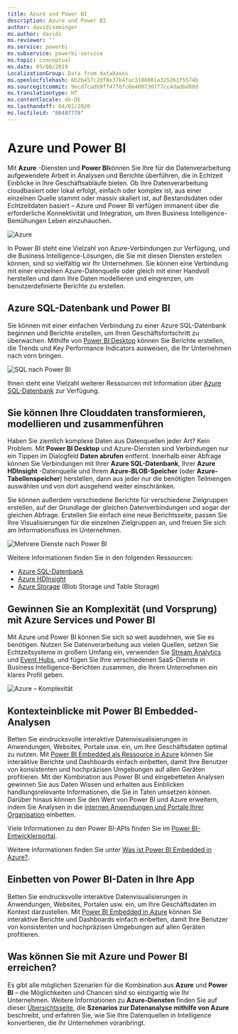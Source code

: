 ```yaml
---
title: Azure und Power BI
description: Azure und Power BI
author: davidiseminger
ms.author: davidi
ms.reviewer: ''
ms.service: powerbi
ms.subservice: powerbi-service
ms.topic: conceptual
ms.date: 05/08/2019
LocalizationGroup: Data from databases
ms.openlocfilehash: 6b2b457c2df8e37b4fac3108061a325261f5574b
ms.sourcegitcommit: 9ecd7cadb9ff47f0fc0e400730777cc4dadbd80d
ms.translationtype: HT
ms.contentlocale: de-DE
ms.lasthandoff: 04/01/2020
ms.locfileid: "80487778"
---
```

# <a name="azure-and-power-bi"></a>Azure und Power BI

Mit **Azure** -Diensten und **Power BI**können Sie Ihre für die Datenverarbeitung aufgewendete Arbeit in Analysen und Berichte überführen, die in Echtzeit Einblicke in Ihre Geschäftsabläufe bieten. Ob Ihre Datenverarbeitung cloudbasiert oder lokal erfolgt, einfach oder komplex ist, aus einer einzelnen Quelle stammt oder massiv skaliert ist, auf Bestandsdaten oder Echtzeitdaten basiert – Azure und Power BI verfügen immanent über die erforderliche Konnektivität und Integration, um Ihren Business Intelligence-Bemühungen Leben einzuhauchen.

![Azure](media/service-azure-and-power-bi/azure_1.png)

In Power BI steht eine Vielzahl von Azure-Verbindungen zur Verfügung, und die Business Intelligence-Lösungen, die Sie mit diesen Diensten erstellen können, sind so vielfältig wir Ihr Unternehmen. Sie können eine Verbindung mit einer einzelnen Azure-Datenquelle oder gleich mit einer Handvoll herstellen und dann Ihre Daten modellieren und eingrenzen, um benutzerdefinierte Berichte zu erstellen.

## <a name="azure-sql-database-and-power-bi"></a>Azure SQL-Datenbank und Power BI

Sie können mit einer einfachen Verbindung zu einer Azure SQL-Datenbank beginnen und Berichte erstellen, um Ihren Geschäftsfortschritt zu überwachen. Mithilfe von [Power BI Desktop](desktop-getting-started.md) können Sie Berichte erstellen, die Trends und Key Performance Indicators ausweisen, die Ihr Unternehmen nach vorn bringen.

![SQL nach Power BI](media/service-azure-and-power-bi/azure_2_sqltopbi.png)

Ihnen steht eine Vielzahl weiterer Ressourcen mit Information über [Azure SQL-Datenbank](https://azure.microsoft.com/services/sql-database/) zur Verfügung.

## <a name="transform-shape-and-merge-your-cloud-data"></a>Sie können Ihre Clouddaten transformieren, modellieren und zusammenführen

Haben Sie ziemlich komplexe Daten aus Datenquellen jeder Art? Kein Problem. Mit **Power BI Desktop** und Azure-Diensten sind Verbindungen nur ein Tippen im Dialogfeld **Daten abrufen** entfernt. Innerhalb einer Abfrage können Sie Verbindungen mit Ihrer **Azure SQL-Datenbank**, Ihrer **Azure HDInsight** -Datenquelle und Ihrem **Azure-BLOB-Speicher** (oder **Azure-Tabellenspeicher**) herstellen, dann aus jeder nur die benötigten Teilmengen auswählen und von dort ausgehend weiter einschränken.

Sie können außerdem verschiedene Berichte für verschiedene Zielgruppen erstellen, auf der Grundlage der gleichen Datenverbindungen und sogar der gleichen Abfrage. Erstellen Sie einfach eine neue Berichtsseite, passen Sie Ihre Visualisierungen für die einzelnen Zielgruppen an, und freuen Sie sich am Informationsfluss im Unternehmen.

![Mehrere Dienste nach Power BI](media/service-azure-and-power-bi/azure_3_multipletopbi.png)

Weitere Informationen finden Sie in den folgenden Ressourcen:

* [Azure SQL-Datenbank](https://azure.microsoft.com/services/sql-database/)
* [Azure HDInsight](https://azure.microsoft.com/services/hdinsight/)
* [Azure Storage](https://azure.microsoft.com/services/storage/) (Blob Storage und Table Storage)

## <a name="get-complex-and-ahead-using-azure-services-and-power-bi"></a>Gewinnen Sie an Komplexität (und Vorsprung) mit Azure Services und Power BI

Mit Azure und Power BI können Sie sich so weit ausdehnen, wie Sie es benötigen. Nutzen Sie Datenverarbeitung aus vielen Quellen, setzen Sie Echtzeitsysteme in großem Umfang ein, verwenden Sie [Stream Analytics](https://azure.microsoft.com/services/stream-analytics/) und [Event Hubs](https://azure.microsoft.com/services/event-hubs/), und fügen Sie Ihre verschiedenen SaaS-Dienste in Business Intelligence-Berichten zusammen, die Ihrem Unternehmen ein klares Profil geben.

![Azure – Komplexität](media/service-azure-and-power-bi/azure_4_complex.png)

## <a name="context-insights-with-power-bi-embedded-analytics"></a>Kontexteinblicke mit Power BI Embedded-Analysen

Betten Sie eindrucksvolle interaktive Datenvisualisierungen in Anwendungen, Websites, Portale usw. ein, um Ihre Geschäftsdaten optimal zu nutzen. Mit [Power BI Embedded als Ressource in Azure](https://azure.microsoft.com/services/power-bi-embedded/) können Sie interaktive Berichte und Dashboards einfach einbetten, damit Ihre Benutzer von konsistenten und hochpräzisen Umgebungen auf allen Geräten profitieren.  Mit der Kombination aus Power BI und eingebetteten Analysen gewinnen Sie aus Daten Wissen und erhalten aus Einblicken handlungsrelevante Informationen, die Sie in Taten umsetzen können.  Darüber hinaus können Sie den Wert von Power BI und Azure erweitern, indem Sie Analysen in die [internen Anwendungen und Portale Ihrer Organisation](https://powerbi.microsoft.com/developers/embedded-analytics/organization/) einbetten.

Viele Informationen zu den Power BI-APIs finden Sie im [Power BI-Entwicklerportal](https://dev.powerbi.com).

Weitere Informationen finden Sie unter [Was ist Power BI Embedded in Azure?](developer/embedded/azure-pbie-what-is-power-bi-embedded.md).

## <a name="embed-your-power-bi-data-within-your-app"></a>Einbetten von Power BI-Daten in Ihre App

Betten Sie eindrucksvolle interaktive Datenvisualisierungen in Anwendungen, Websites, Portalen usw. ein, um Ihre Geschäftsdaten im Kontext darzustellen. Mit [Power BI Embedded in Azure](https://azure.microsoft.com/services/power-bi-embedded/) können Sie interaktive Berichte und Dashboards einfach einbetten, damit Ihre Benutzer von konsistenten und hochpräzisen Umgebungen auf allen Geräten profitieren.

## <a name="what-could-you-do-with-azure-and-power-bi"></a>Was können Sie mit Azure und Power BI erreichen?

Es gibt alle möglichen Szenarien für die Kombination aus **Azure** und **Power BI** – die Möglichkeiten und Chancen sind so einzigartig wie Ihr Unternehmen. Weitere Informationen zu **Azure-Diensten** finden Sie auf dieser [Übersichtsseite](https://docs.microsoft.com/azure/machine-learning/team-data-science-process/plan-your-environment), die **Szenarios zur Datenanalyse mithilfe von Azure** beschreibt, und erfahren Sie, wie Sie Ihre Datenquellen in Intelligence konvertieren, die Ihr Unternehmen voranbringt.